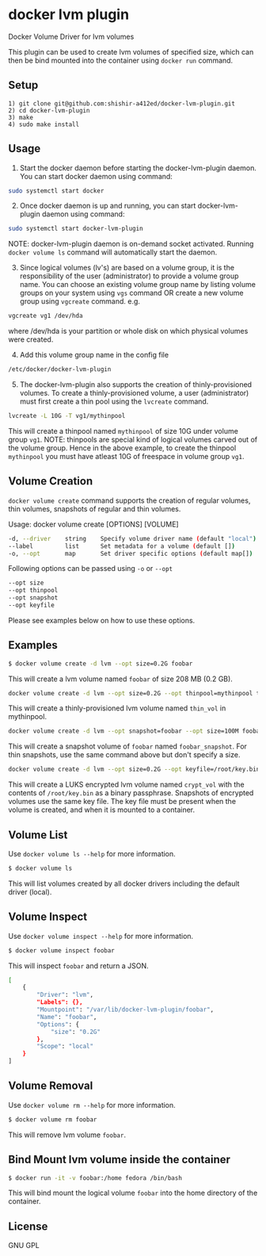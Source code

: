 # docker lvm plugin
Docker Volume Driver for lvm volumes

This plugin can be used to create lvm volumes of specified size, which can 
then be bind mounted into the container using `docker run` command.

## Setup

	1) git clone git@github.com:shishir-a412ed/docker-lvm-plugin.git
	2) cd docker-lvm-plugin
	3) make
	4) sudo make install

## Usage

1) Start the docker daemon before starting the docker-lvm-plugin daemon.
   You can start docker daemon using command:
```bash
sudo systemctl start docker
```
2) Once docker daemon is up and running, you can start docker-lvm-plugin daemon
   using command:
```bash
sudo systemctl start docker-lvm-plugin
```
NOTE: docker-lvm-plugin daemon is on-demand socket activated. Running `docker volume ls` command
will automatically start the daemon.

3) Since logical volumes (lv's) are based on a volume group, it is the 
   responsibility of the user (administrator) to provide a volume group name.
   You can choose an existing volume group name by listing volume groups on 
   your system using `vgs` command OR create a new volume group using 
   `vgcreate` command.
   e.g. 
```bash
vgcreate vg1 /dev/hda 
```
   where /dev/hda is your partition or whole disk on which physical volumes 
   were created.

4) Add this volume group name in the config file 
```bash
/etc/docker/docker-lvm-plugin
```

5) The docker-lvm-plugin also supports the creation of thinly-provisioned volumes. To create a thinly-provisioned volume, a user (administrator) must first create a thin pool using the `lvcreate` command.
```bash
lvcreate -L 10G -T vg1/mythinpool
```
This will create a thinpool named `mythinpool` of size 10G under volume group `vg1`.
NOTE: thinpools are special kind of logical volumes carved out of the volume group.
Hence in the above example, to create the thinpool `mythinpool` you must have atleast 10G of freespace in volume group `vg1`. 

## Volume Creation
`docker volume create` command supports the creation of regular volumes, thin volumes, snapshots of regular and thin volumes.

Usage: docker volume create [OPTIONS] [VOLUME]
```bash
-d, --driver    string    Specify volume driver name (default "local")
--label         list      Set metadata for a volume (default [])
-o, --opt       map       Set driver specific options (default map[]) 
```
Following options can be passed using `-o` or `--opt`
```bash
--opt size
--opt thinpool
--opt snapshot
--opt keyfile
``` 
Please see examples below on how to use these options.

## Examples
```bash
$ docker volume create -d lvm --opt size=0.2G foobar
```
This will create a lvm volume named `foobar` of size 208 MB (0.2 GB).
```bash
docker volume create -d lvm --opt size=0.2G --opt thinpool=mythinpool thin_vol
```
This will create a thinly-provisioned lvm volume named `thin_vol` in mythinpool.
```bash
docker volume create -d lvm --opt snapshot=foobar --opt size=100M foobar_snapshot
```
This will create a snapshot volume of `foobar` named `foobar_snapshot`. For thin snapshots, use the same command above but don't specify a size.
```bash
docker volume create -d lvm --opt size=0.2G --opt keyfile=/root/key.bin crypt_vol
```
This will create a LUKS encrypted lvm volume named `crypt_vol` with the contents of `/root/key.bin` as a binary passphrase. Snapshots of encrypted volumes use the same key file. The key file must be present when the volume is created, and when it is mounted to a container.

## Volume List
Use `docker volume ls --help` for more information.

``` bash
$ docker volume ls
```
This will list volumes created by all docker drivers including the default driver (local).

## Volume Inspect
Use `docker volume inspect --help` for more information.

``` bash
$ docker volume inspect foobar
```
This will inspect `foobar` and return a JSON.
```bash
[
    {
        "Driver": "lvm",
        "Labels": {},
        "Mountpoint": "/var/lib/docker-lvm-plugin/foobar",
        "Name": "foobar",
        "Options": {
            "size": "0.2G"
        },
        "Scope": "local"
    }
]
```

## Volume Removal
Use `docker volume rm --help` for more information.
```bash
$ docker volume rm foobar
```
This will remove lvm volume `foobar`.

## Bind Mount lvm volume inside the container

```bash
$ docker run -it -v foobar:/home fedora /bin/bash
```
This will bind mount the logical volume `foobar` into the home directory of the container.

## License
GNU GPL

